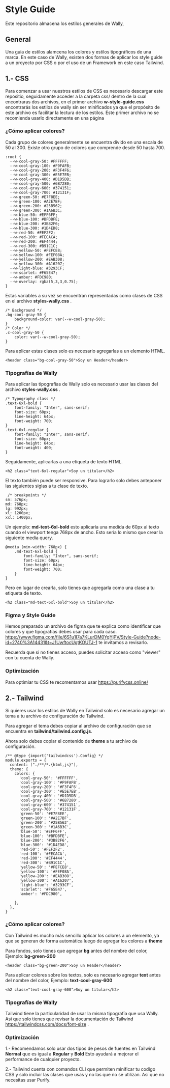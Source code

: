 # Style Guide
Este repositorio almacena los estilos generales de Wally, 

## General
Una guia de estilos alamcena los colores y estilos tipográficos de una marca. En este caso de Wally, existen dos formas de aplicar los style guide a un proyecto por CSS o por el uso de un Framework en este caso Tailwind.

## 1.- CSS
Para comenzar a usar nuestros estilos de CSS es necesario descargar este repositio, seguidamente acceder a la carpeta css/ dentro de la cual encontraras dos archivos, en el primer archivo **w-style-guide.css** encontrarás los estilos de wally sin ser minificados ya que el propósito de este archivo es facilitar la lectura de los estilos. Este primer archivo no se recomienda usarlo directamente en una página  

### ¿Cómo aplicar colores?
Cada grupo de colores generalmente se encuentra divido en una escala de 50 al 300. Existe otro grupo de colores que comprende desde 50 hasta 700.
```
:root {
  --w-cool-gray-50: #FFFFFF;
  --w-cool-gray-100: #F9FAFB;
  --w-cool-gray-200: #F3F4F6;
  --w-cool-gray-300: #E5E7EB;
  --w-cool-gray-400: #D1D5DB;
  --w-cool-gray-500: #6B7280;
  --w-cool-gray-600: #374151;
  --w-cool-gray-700: #12131F;
  --w-green-50: #E7F8EE;
  --w-green-100: #A2E7BF;
  --w-green-200: #25B562;
  --w-green-300: #1A6B3C;
  --w-blue-50: #EFF6FF;
  --w-blue-100: #BFDBFE;
  --w-blue-200: #3B82F6;
  --w-blue-300: #1D4ED8;
  --w-red-50: #FEF2F2;
  --w-red-100: #FECACA;
  --w-red-200: #EF4444;
  --w-red-300: #B91C1C;
  --w-yellow-50: #FEFCE8;
  --w-yellow-100: #FEF08A;
  --w-yellow-200: #EAB308;
  --w-yellow-300: #A16207;
  --w-light-blue: #3293CF;
  --w-scarlet: #F65E47;
  --w-amber: #FDC980;
  --w-overlay: rgba(5,3,3,0.75);
}
```

Estas variables a su vez se encuentran representadas como clases de CSS en el archivo **styles-wally.css** .
```
/* Background */
.bg-cool-gray-50 {
    background-color: var(--w-cool-gray-50);
}
/* Color */
.c-cool-gray-50 {
    color: var(--w-cool-gray-50);
}
```

Para aplicar estas clases solo es necesario agregarlas a un elemento HTML.
```
<header class="bg-cool-gray-50">Soy un Header</header>
```

### Tipografías de Wally
Para aplicar las tipografías de Wally solo es necesario usar las clases del archivo **styles-wally.css** .
```
/* Typography class */
.text-6xl-bold {
    font-family: "Inter", sans-serif;
    font-size: 60px;
    line-height: 64px;
    font-weight: 700;
}
.text-6xl-regular {
    font-family: "Inter", sans-serif;
    font-size: 60px;
    line-height: 64px;
    font-weight: 400;
}
```
Seguidamente, aplicarlas a una etiqueta de texto HTML.
```
<h2 class="text-6xl-regular">Soy un titular</h2>
```

El texto también puede ser responsive. Para lograrlo solo debes anteponer las siguientes siglas a tu clase de texto.
```
 /* breakpoints */
sm: 576px;
md: 768px;
lg: 992px;
xl: 1200px;
xxl: 1400px;
```
Un ejemplo: **md-text-6xl-bold** esto aplicaría una medida de 60px al texto cuando el viewport tenga 768px de ancho.  Esto sería lo mismo que crear la siguiente media query.
```
@media (min-width: 768px) {
    .md-text-6xl-bold {
        font-family: "Inter", sans-serif;
        font-size: 60px;
        line-height: 64px;
        font-weight: 700;
    }
}    
```
Pero en lugar de crearla, solo tienes que agregarla como una clase a tu etiqueta de texto.
```
<h2 class="md-text-6xl-bold">Soy un titular</h2>
```
### Figma y Style Guide
Hemos preparado un archivo de figma que te explica como identificar que colores y que tipografías debes usar para cada caso.
https://www.figma.com/file/6S1u1I7a7KLurDM0YqYjPV/Style-Guide?node-id=2740%3A14431&t=J1UwftocUgtKOUTJ-1  te invitamos a revisarlo.

Recuerda que si no tienes acceso, puedes solicitar acceso como "viewer" con tu cuenta de Wally.

### Optimización 
Para optimiar tu CSS te recomentamos usar https://purifycss.online/ 

## 2.- Tailwind
Si quieres usar los estilos de Wally en Tailwind solo es necesario agregar un tema a tu archivo de configuración de Tailwind.

Para agregar el tema debes copiar al archivo de configuración que se encuentra en **tailwind/tailwind.config.js**.

Ahora solo debes copiar el contenido de **theme** a tu archivo de configuración.

```
/** @type {import('tailwindcss').Config} */
module.exports = {
  content: ["./**/*.{html,js}"],
  theme: {
    colors: {
      'cool-gray-50': '#FFFFFF',
      'cool-gray-100': '#F9FAFB',
      'cool-gray-200': '#F3F4F6',
      'cool-gray-300': '#E5E7EB',
      'cool-gray-400': '#D1D5DB',
      'cool-gray-500': '#6B7280',
      'cool-gray-600': '#374151',
      'cool-gray-700': '#12131F',
      'green-50': '#E7F8EE',
      'green-100': '#A2E7BF',
      'green-200': '#25B562',
      'green-300': '#1A6B3C',
      'blue-50': '#EFF6FF',
      'blue-100': '#BFDBFE',
      'blue-200': '#3B82F6',
      'blue-300': '#1D4ED8',
      'red-50': '#FEF2F2',
      'red-100': '#FECACA',
      'red-200': '#EF4444',
      'red-300': '#B91C1C',
      'yellow-50': '#FEFCE8',
      'yellow-100': '#FEF08A',
      'yellow-200': '#EAB308',
      'yellow-300': '#A16207',
      'light-blue': '#3293CF',
      'scarlet': '#F65E47',
      'amber': '#FDC980',

    },
  },
}
```

### ¿Cómo aplicar colores?
Con Tailwind es mucho más sencillo aplicar los colores a un elemento, ya que se generan de forma automática luego de agregar los colores a **theme**

Para fondos, solo tienes que agregar **bg** antes del nombre del color, Ejemplo: **bg-green-200**

```
<header class="bg-green-200">Soy un Header</header>
```

Para aplicar colores sobre los textos, solo es necesario agregar **text** antes del nombre del color, Ejemplo: **text-cool-gray-600**

```
<h2 class="text-cool-gray-600">Soy un titular</h2>
```

### Tipografías de Wally
Tailwind tiene la particularidad de usar la misma tipografía que usa Wally. Asi que solo tienes que revisar la documentación de Tailwind https://tailwindcss.com/docs/font-size .

### Optimización
1.- Recomendamos solo usar dos tipos de pesos de fuentes en Tailwind **Normal** que es igual a **Regular** y **Bold** Esto ayudará a mejorar el performance de cualquier proyecto.

2.- Tailwind cuenta con comandos CLI que permiten minificar tu codigo CSS y solo incluir las clases que usas y no las que no se utilizan. Así que no necesitas usar Purify.

